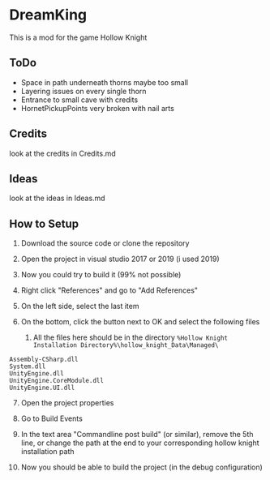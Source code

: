 # DreamKing

This is a mod for the game Hollow Knight

## ToDo

* Space in path underneath thorns maybe too small
* Layering issues on every single thorn
* Entrance to small cave with credits
* HornetPickupPoints very broken with nail arts

## Credits

look at the credits in Credits.md

## Ideas

look at the ideas in Ideas.md

## How to Setup

1. Download the source code or clone the repository

2. Open the project in visual studio 2017 or 2019 (i used 2019)

3. Now you could try to build it (99% not possible)

4. Right click "References" and go to "Add References"

5. On the left side, select the last item

6. On the bottom, click the button next to OK and select the following files

    1. All the files here should be in the directory ``%Hollow Knight Installation Directory%\hollow_knight_Data\Managed\``

```
Assembly-CSharp.dll
System.dll
UnityEngine.dll
UnityEngine.CoreModule.dll
UnityEngine.UI.dll
```

7. Open the project properties

8. Go to Build Events

9. In the text area "Commandline post build" (or similar), remove the 5th line, or change the path at the end to your corresponding hollow knight installation path

10. Now you should be able to build the project (in the debug configuration)
